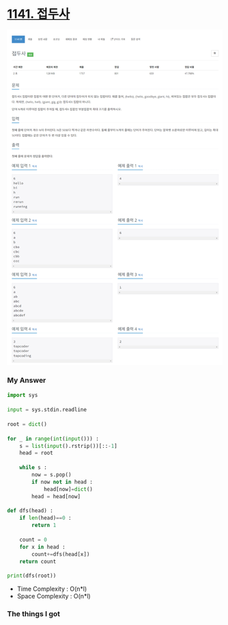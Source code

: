 # [1141. 접두사](https://www.acmicpc.net/problem/1141)

![image](Problem.png)



### My Answer

```python
import sys

input = sys.stdin.readline

root = dict()

for _ in range(int(input())) : 
    s = list(input().rstrip())[::-1]
    head = root
    
    while s : 
        now = s.pop()
        if now not in head : 
            head[now]=dict()
        head = head[now]
        
def dfs(head) : 
    if len(head)==0 : 
        return 1
    
    count = 0
    for x in head : 
        count+=dfs(head[x])
    return count

print(dfs(root))
```

* Time Complexity : O(n*l)
* Space Complexity : O(n*l)



### The things I got
